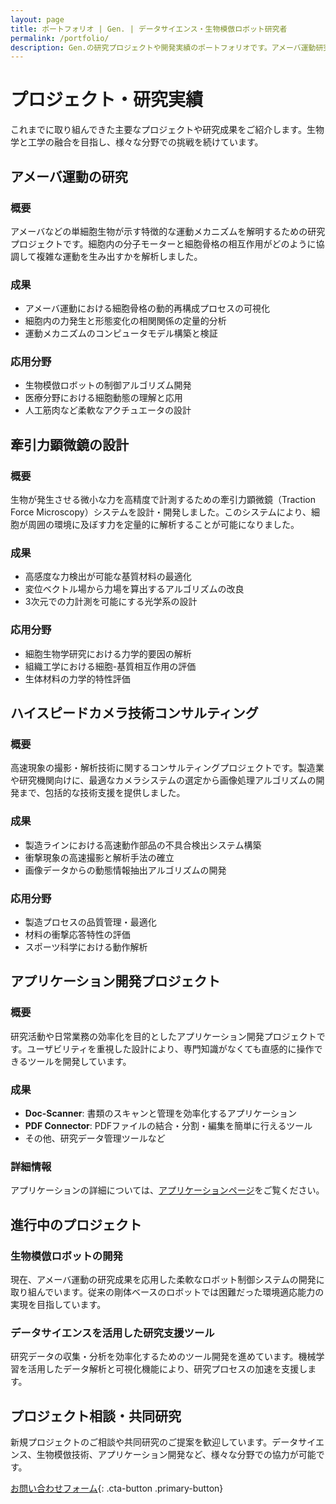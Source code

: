 ```yaml
---
layout: page
title: ポートフォリオ | Gen. | データサイエンス・生物模倣ロボット研究者
permalink: /portfolio/
description: Gen.の研究プロジェクトや開発実績のポートフォリオです。アメーバ運動研究、牽引力顕微鏡の設計、アプリケーション開発などの成果をご紹介します。
---
```


<div class="portfolio-page" markdown="1">

# プロジェクト・研究実績

これまでに取り組んできた主要なプロジェクトや研究成果をご紹介します。生物学と工学の融合を目指し、様々な分野での挑戦を続けています。

<div class="project-section" markdown="1">

## アメーバ運動の研究

<div class="project-detail" markdown="1">

### 概要

アメーバなどの単細胞生物が示す特徴的な運動メカニズムを解明するための研究プロジェクトです。細胞内の分子モーターと細胞骨格の相互作用がどのように協調して複雑な運動を生み出すかを解析しました。

### 成果

- アメーバ運動における細胞骨格の動的再構成プロセスの可視化
- 細胞内の力発生と形態変化の相関関係の定量的分析
- 運動メカニズムのコンピュータモデル構築と検証

### 応用分野

- 生物模倣ロボットの制御アルゴリズム開発
- 医療分野における細胞動態の理解と応用
- 人工筋肉など柔軟なアクチュエータの設計

</div>
</div>

<div class="project-section" markdown="1">

## 牽引力顕微鏡の設計

<div class="project-detail" markdown="1">

### 概要

生物が発生させる微小な力を高精度で計測するための牽引力顕微鏡（Traction Force Microscopy）システムを設計・開発しました。このシステムにより、細胞が周囲の環境に及ぼす力を定量的に解析することが可能になりました。

### 成果

- 高感度な力検出が可能な基質材料の最適化
- 変位ベクトル場から力場を算出するアルゴリズムの改良
- 3次元での力計測を可能にする光学系の設計

### 応用分野

- 細胞生物学研究における力学的要因の解析
- 組織工学における細胞-基質相互作用の評価
- 生体材料の力学的特性評価

</div>
</div>

<div class="project-section" markdown="1">

## ハイスピードカメラ技術コンサルティング

<div class="project-detail" markdown="1">

### 概要

高速現象の撮影・解析技術に関するコンサルティングプロジェクトです。製造業や研究機関向けに、最適なカメラシステムの選定から画像処理アルゴリズムの開発まで、包括的な技術支援を提供しました。

### 成果

- 製造ラインにおける高速動作部品の不具合検出システム構築
- 衝撃現象の高速撮影と解析手法の確立
- 画像データからの動態情報抽出アルゴリズムの開発

### 応用分野

- 製造プロセスの品質管理・最適化
- 材料の衝撃応答特性の評価
- スポーツ科学における動作解析

</div>
</div>

<div class="project-section" markdown="1">

## アプリケーション開発プロジェクト

<div class="project-detail" markdown="1">

### 概要

研究活動や日常業務の効率化を目的としたアプリケーション開発プロジェクトです。ユーザビリティを重視した設計により、専門知識がなくても直感的に操作できるツールを開発しています。

### 成果

- **Doc-Scanner**: 書類のスキャンと管理を効率化するアプリケーション
- **PDF Connector**: PDFファイルの結合・分割・編集を簡単に行えるツール
- その他、研究データ管理ツールなど

### 詳細情報

アプリケーションの詳細については、[アプリケーションページ](/apps/)をご覧ください。

</div>
</div>

<div class="project-section" markdown="1">

## 進行中のプロジェクト

<div class="project-detail" markdown="1">

### 生物模倣ロボットの開発

現在、アメーバ運動の研究成果を応用した柔軟なロボット制御システムの開発に取り組んでいます。従来の剛体ベースのロボットでは困難だった環境適応能力の実現を目指しています。

### データサイエンスを活用した研究支援ツール

研究データの収集・分析を効率化するためのツール開発を進めています。機械学習を活用したデータ解析と可視化機能により、研究プロセスの加速を支援します。

</div>
</div>

## プロジェクト相談・共同研究

新規プロジェクトのご相談や共同研究のご提案を歓迎しています。データサイエンス、生物模倣技術、アプリケーション開発など、様々な分野での協力が可能です。

[お問い合わせフォーム](https://forms.gle/vqF9APC4MJY1sH676){: .cta-button .primary-button}

</div>
